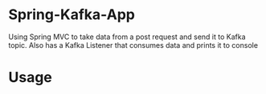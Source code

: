 # Spring-Kafka-App
Using Spring MVC to take data from a post request and send it to Kafka topic. Also has a Kafka Listener that consumes data and prints it to console 

# Usage
